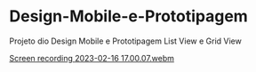 # Design-Mobile-e-Prototipagem
Projeto dio Design Mobile e Prototipagem List View e Grid View




[Screen recording 2023-02-16 17.00.07.webm](https://user-images.githubusercontent.com/109696840/219474145-51c3f416-fc5d-4c99-adf5-42b0156f9eba.webm)
